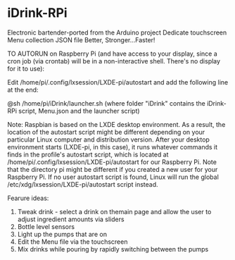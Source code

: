 # iDrink-RPi
Electronic bartender-ported from the Arduino project
Dedicate touchscreen
Menu collection JSON file
Better, Stronger...Faster!

TO AUTORUN on Raspberry Pi (and have access to your display, since a cron job (via crontab) will be in a non-interactive shell. There's no display for it to use):

Edit /home/pi/.config/lxsession/LXDE-pi/autostart and add the following line at the end:

@sh /home/pi/iDrink/launcher.sh (where folder "iDrink" contains the iDrink-RPi script, Menu.json and the launcher script)

Note: Raspbian is based on the LXDE desktop environment. As a result, the location of the autostart script might be different depending on your particular Linux computer and distribution version.
After your desktop environment starts (LXDE-pi, in this case), it runs whatever commands it finds in the profile's autostart script, which is located at /home/pi/.config/lxsession/LXDE-pi/autostart for our Raspberry Pi. Note that the directory pi might be different if you created a new user for your Raspberry Pi. If no user autostart script is found, Linux will run the global /etc/xdg/lxsession/LXDE-pi/autostart script instead.

Fearure ideas:
1) Tweak drink - select a drink on themain page and allow the user to adjust ingredient amounts via sliders
2) Bottle level sensors
3) Light up the pumps that are on
4) Edit the Menu file via the touchscreen
5) Mix drinks while pouring by rapidly switching between the pumps
